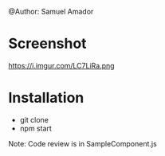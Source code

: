 
@Author: Samuel Amador

# Screenshot
https://i.imgur.com/LC7LiRa.png


# Installation
- git clone
- npm start

Note: Code review is in SampleComponent.js